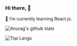 ### Hi there, 👋
🌱 I’m currently learning React.js.

<!--
**teddyan/teddyan** is a ✨ _special_ ✨ repository because its `README.md` (this file) appears on your GitHub profile.

Here are some ideas to get you started:

- 🔭 I’m currently working on ...
- 👯 I’m looking to collaborate on ...
- 🤔 I’m looking for help with ...
- 💬 Ask me about ...
- 📫 How to reach me: ...
- 😄 Pronouns: ...
- ⚡ Fun fact: ...
-->

![Anurag's github stats](https://github-readme-stats.vercel.app/api?username=teddyan&show_icons=true&theme=blueberry&card_width=50)

![Top Langs](https://github-readme-stats.vercel.app/api/top-langs/?username=teddyan&layout=default&theme=blueberry)

